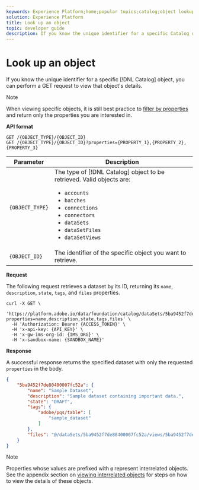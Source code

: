 ```yaml
---
keywords: Experience Platform;home;popular topics;catalog;object lookup;api
solution: Experience Platform
title: Look up an object
topic: developer guide
description: If you know the unique identifier for a specific Catalog object, you can perform a GET request to view that object's details. 
---
```


# Look up an object

If you know the unique identifier for a specific [!DNL Catalog] object, you can perform a GET request to view that object's details. 

>[!NOTE]
>
>When viewing specific objects, it is still best practice to [filter by properties](filter-data.md) and return only the properties you are interested in.

**API format**

```http
GET /{OBJECT_TYPE}/{OBJECT_ID}
GET /{OBJECT_TYPE}/{OBJECT_ID}?properties={PROPERTY_1},{PROPERTY_2},{PROPERTY_3}
```

| Parameter | Description |
| --- | --- |
| `{OBJECT_TYPE}` | The type of [!DNL Catalog] object to be retrieved. Valid objects are: <ul><li>`accounts`</li><li>`batches`</li><li>`connections`</li><li>`connectors`</li><li>`dataSets`</li><li>`dataSetFiles`</li><li>`dataSetViews`</li></ul>|
| `{OBJECT_ID}` | The identifier of the specific object you want to retrieve. |

**Request**

The following request retrieves a dataset by its ID, returning its `name`, `description`, `state`, `tags`, and `files` properties.

```shell
curl -X GET \
  'https://platform.adobe.io/data/foundation/catalog/dataSets/5ba9452f7de80400007fc52a?properties=name,description,state,tags,files' \
  -H 'Authorization: Bearer {ACCESS_TOKEN}' \
  -H 'x-api-key: {API_KEY}' \
  -H 'x-gw-ims-org-id: {IMS_ORG}' \
  -H 'x-sandbox-name: {SANDBOX_NAME}'
```

**Response**

A successful response returns the specified dataset with only the requested `properties` in the body.

```json
{
    "5ba9452f7de80400007fc52a": {
        "name": "Sample Dataset",
        "description": "Sample dataset containing important data.",
        "state": "DRAFT",
        "tags": {
            "adobe/pqs/table": [
                "sample_dataset"
            ]
        },
        "files": "@/dataSets/5ba9452f7de80400007fc52a/views/5ba9452f7de80400007fc52b/files"
    }
}
```

>[!NOTE]
>
>Properties whose values are prefixed with `@` represent interrelated objects. See the appendix section on [viewing interrelated objects](appendix.md#view-interrelated-objects) for steps on how to view the details of these objects.
